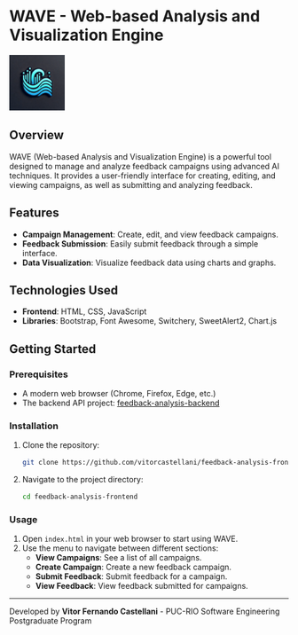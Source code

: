 # WAVE - Web-based Analysis and Visualization Engine

<img src="static/images/wave-logo.webp" alt="WAVE Logo" width="100">

## Overview

WAVE (Web-based Analysis and Visualization Engine) is a powerful tool designed to manage and analyze feedback campaigns using advanced AI techniques. It provides a user-friendly interface for creating, editing, and viewing campaigns, as well as submitting and analyzing feedback.

## Features

- **Campaign Management**: Create, edit, and view feedback campaigns.
- **Feedback Submission**: Easily submit feedback through a simple interface.
- **Data Visualization**: Visualize feedback data using charts and graphs.

## Technologies Used

- **Frontend**: HTML, CSS, JavaScript
- **Libraries**: Bootstrap, Font Awesome, Switchery, SweetAlert2, Chart.js

## Getting Started

### Prerequisites

- A modern web browser (Chrome, Firefox, Edge, etc.)
- The backend API project: [feedback-analysis-backend](https://github.com/vitorcastellani/feedback-analysis-backend)

### Installation

1. Clone the repository:
    ```sh
    git clone https://github.com/vitorcastellani/feedback-analysis-frontend.git
    ```
2. Navigate to the project directory:
    ```sh
    cd feedback-analysis-frontend
    ```

### Usage

1. Open `index.html` in your web browser to start using WAVE.
2. Use the menu to navigate between different sections:
    - **View Campaigns**: See a list of all campaigns.
    - **Create Campaign**: Create a new feedback campaign.
    - **Submit Feedback**: Submit feedback for a campaign.
    - **View Feedback**: View feedback submitted for campaigns.

---
Developed by **Vitor Fernando Castellani** - PUC-RIO Software Engineering Postgraduate Program